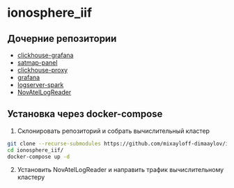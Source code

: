 # ionosphere_iif

## Дочерние репозитории

- [clickhouse-grafana][clickhouse-grafana]
- [satmap-panel][satmap-panel]
- [clickhouse-proxy][clickhouse-proxy]
- [grafana][grafana]
- [logserver-spark][logserver-spark]
- [NovAtelLogReader][NovAtelLogReader]

## Установка через docker-compose

1. Склонировать репозиторий и собрать вычислительный кластер

```sh
git clone --recurse-submodules https://github.com/mixayloff-dimaaylov/ionosphere_iif.git
cd ionosphere_iif/
docker-compose up -d
```

2. Установить NovAtelLogReader и направить трафик вычислительному кластеру

[clickhouse-grafana]: https://github.com/mixayloff-dimaaylov/clickhouse-grafana
[satmap-panel]: https://github.com/mixayloff-dimaaylov/satmap-panel
[clickhouse-proxy]: https://github.com/mixayloff-dimaaylov/clickhouse-proxy
[grafana]: https://github.com/stig888881/grafana
[logserver-spark]: https://github.com/mixayloff-dimaaylov/ionosphere
[NovAtelLogReader]: https://github.com/mixayloff-dimaaylov/NovAtelLogReader
